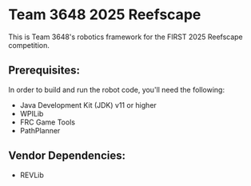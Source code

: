 # Team 3648 2025 Reefscape
This is Team 3648's robotics framework for the FIRST 2025 Reefscape competition.

## Prerequisites:
In order to build and run the robot code, you'll need the following:
- Java Development Kit (JDK) v11 or higher
- WPILib
- FRC Game Tools
- PathPlanner

## Vendor Dependencies:
- REVLib